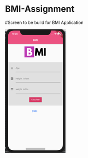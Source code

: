 # BMI-Assignment

#Screen to be build for BMI Application

<img src="bmi-screen.png" alt="drawing" width="200"/>
